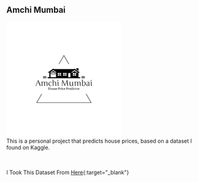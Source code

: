 ## Amchi Mumbai

<img src="Images/logo.png" width="300px" height="auto">

<br>
This is a personal project that predicts house prices, based 
on a dataset I found on Kaggle.



<br /><br />
I Took This Dataset From [Here](https://www.kaggle.com/datasets/goelyash/housing-price-data-of-mumbai?rvi=1){:target="_blank"}